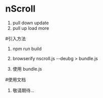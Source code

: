 # nScroll
1. pull down update
1. pull up load more

#引入方法
1. npm run build

1. browserify nscroll.js --deubg > bundle.js

1. 使用 bundle.js

#使用文档
1. 敬请期待...

